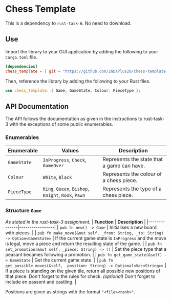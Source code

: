 # Chess Template

This is a dependency to `rust-task-6`. No need to download.

## Use

Import the library to your GUI application by adding the following to your `Cargo.toml` file.
```toml
[dependencies]
chess_template = { git = "https://github.com/INDAPlus20/chess-template.git" }
```

Then, reference the library by adding the following to your Rust files.
```rust
use chess_template::{ Game, GameState, Colour, PieceType };
```

## API Documentation

The API follows the documentation as given in the instructions to rust-task-3 with the exceptions of some public enumerables. 

### Enumerables
| **Enumerable** | **Values** | **Description** |
|----------------|------------|-----------------|
| `GameState`    | `InProgress`, `Check`, `GameOver` | Represents the state that a game can have. |
| `Colour`       | `White`, `Black` | Represents the colour of a chess piece. |
| `PieceType`    | `King`, `Queen`, `Bishop`, `Knight`, `Rook`, `Pawn` | Represents the type of a chess piece. |

### Structure `Game`
*As stated in the rust-task-3 assignment.*
| **Function** | **Description** |
|--------------|-----------------|
| `pub fn new() -> Game` | Initialises a new board with pieces. |
| `pub fn make_move(&mut self, _from: String, _to: String) -> Option<GameState>` | If the current game state is `InProgress` and the move is legal, move a piece and return the resulting state of the game. |
| `pub fn set_promotion(&mut self, _piece: String) -> ()` | Set the piece type that a peasant becames following a promotion. |
| `pub fn get_game_state(&self) -> GameState` | Get the current game state. |
| `pub fn get_possible_moves(&self, _position: String) -> Optional<Vec<String>>` | If a piece is standing on the given tile, return all possible new positions of that piece. Don't forget to the rules for check. _(optional)_ Don't forget to include en passent and castling. |

Positions are given as strings with the format `"<file><rank>"`.